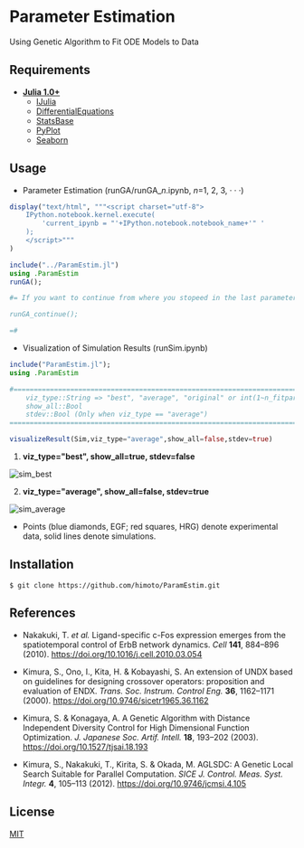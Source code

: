# Parameter Estimation
Using Genetic Algorithm to Fit ODE Models to Data

## Requirements
- **[Julia 1.0+](https://julialang.org)**
    - [IJulia](https://github.com/JuliaLang/IJulia.jl)
    - [DifferentialEquations](https://github.com/JuliaDiffEq/DifferentialEquations.jl)
    - [StatsBase](https://github.com/JuliaStats/StatsBase.jl)
    - [PyPlot](https://github.com/JuliaPy/PyPlot.jl)
    - [Seaborn](https://github.com/JuliaPy/Seaborn.jl)

## Usage
- Parameter Estimation (runGA/runGA_*n*.ipynb, *n*=1, 2, 3, · · ·)
```julia
display("text/html", """<script charset="utf-8">
    IPython.notebook.kernel.execute(
        'current_ipynb = "'+IPython.notebook.notebook_name+'" '
    );
    </script>"""
)
```
```julia
include("../ParamEstim.jl")
using .ParamEstim
runGA();

#= If you want to continue from where you stopeed in the last parameter search,

runGA_continue();

=#
```
- Visualization of Simulation Results (runSim.ipynb)
```julia
include("ParamEstim.jl");
using .ParamEstim
```
```julia
#==============================================================================
    viz_type::String => "best", "average", "original" or int(1~n_fitparam)
    show_all::Bool
    stdev::Bool (Only when viz_type == "average")
==============================================================================#

visualizeResult(Sim,viz_type="average",show_all=false,stdev=true)
```
1. **viz_type="best", show_all=true, stdev=false**

![sim_best](https://user-images.githubusercontent.com/31299606/61284133-54a05600-a7f9-11e9-93ea-2e249bcffd16.png)

2. **viz_type="average", show_all=false, stdev=true**

![sim_average](https://user-images.githubusercontent.com/31299606/61284148-5c5ffa80-a7f9-11e9-8dec-3b1f018f649a.png)

- Points (blue diamonds, EGF; red squares, HRG) denote experimental data, solid lines denote simulations.
## Installation
    $ git clone https://github.com/himoto/ParamEstim.git


## References
- Nakakuki, T. *et al.* Ligand-specific c-Fos expression emerges from the spatiotemporal control of ErbB network dynamics. *Cell* **141**, 884–896 (2010). https://doi.org/10.1016/j.cell.2010.03.054

- Kimura, S., Ono, I., Kita, H. & Kobayashi, S. An extension of UNDX based on guidelines for designing crossover operators: proposition and evaluation of ENDX. *Trans. Soc. Instrum. Control Eng.* **36**, 1162–1171 (2000). https://doi.org/10.9746/sicetr1965.36.1162

- Kimura, S. & Konagaya, A. A Genetic Algorithm with Distance Independent Diversity Control for High Dimensional Function Optimization. *J. Japanese Soc. Artif. Intell.* **18**, 193–202 (2003). https://doi.org/10.1527/tjsai.18.193

- Kimura, S., Nakakuki, T., Kirita, S. & Okada, M. AGLSDC: A Genetic Local Search Suitable for Parallel Computation. *SICE J. Control. Meas. Syst. Integr.* **4**, 105–113 (2012). https://doi.org/10.9746/jcmsi.4.105

## License
[MIT](/LICENSE)

